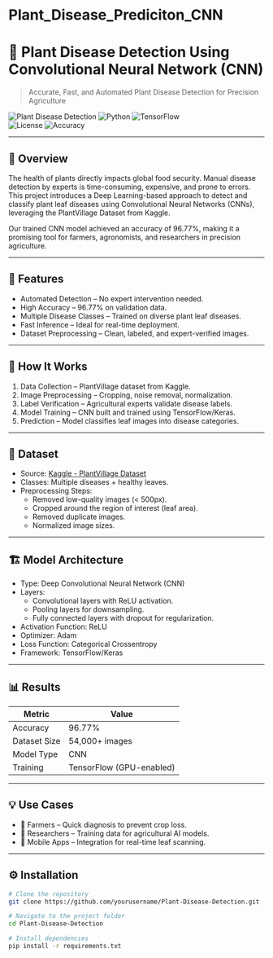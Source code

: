 # Plant_Disease_Prediciton_CNN

# 🌿 Plant Disease Detection Using Convolutional Neural Network (CNN)

> Accurate, Fast, and Automated Plant Disease Detection for Precision Agriculture

![Plant Disease Detection](https://img.shields.io/badge/Deep%20Learning-CNN-blue) 
![Python](https://img.shields.io/badge/Made%20with-Python-brightgreen) 
![TensorFlow](https://img.shields.io/badge/Framework-TensorFlow-orange)  
![License](https://img.shields.io/badge/License-MIT-yellow) 
![Accuracy](https://img.shields.io/badge/Accuracy-96.77%25-success)

---

## 📌 Overview

The health of plants directly impacts global food security. Manual disease detection by experts is time-consuming, expensive, and prone to errors.  
This project introduces a Deep Learning-based approach to detect and classify plant leaf diseases using Convolutional Neural Networks (CNNs), leveraging the PlantVillage Dataset from Kaggle.

Our trained CNN model achieved an accuracy of 96.77%, making it a promising tool for farmers, agronomists, and researchers in precision agriculture.

---

## 🚀 Features

- Automated Detection – No expert intervention needed.
- High Accuracy – 96.77% on validation data.
- Multiple Disease Classes – Trained on diverse plant leaf diseases.
- Fast Inference – Ideal for real-time deployment.
- Dataset Preprocessing – Clean, labeled, and expert-verified images.

---

## 🧠 How It Works

1. Data Collection – PlantVillage dataset from Kaggle.
2. Image Preprocessing – Cropping, noise removal, normalization.
3. Label Verification – Agricultural experts validate disease labels.
4. Model Training – CNN built and trained using TensorFlow/Keras.
5. Prediction – Model classifies leaf images into disease categories.

---

## 📂 Dataset

- Source: [Kaggle - PlantVillage Dataset](https://www.kaggle.com/datasets/emmarex/plantdisease)
- Classes: Multiple diseases + healthy leaves.
- Preprocessing Steps:
  - Removed low-quality images (< 500px).
  - Cropped around the region of interest (leaf area).
  - Removed duplicate images.
  - Normalized image sizes.

---

## 🏗 Model Architecture

- Type: Deep Convolutional Neural Network (CNN)
- Layers:
  - Convolutional layers with ReLU activation.
  - Pooling layers for downsampling.
  - Fully connected layers with dropout for regularization.
- Activation Function: ReLU
- Optimizer: Adam
- Loss Function: Categorical Crossentropy
- Framework: TensorFlow/Keras

---

## 📊 Results

| Metric       | Value    |
|--------------|----------|
| Accuracy     | 96.77%   |
| Dataset Size | 54,000+ images |
| Model Type   | CNN      |
| Training     | TensorFlow (GPU-enabled) |


---

## 💡 Use Cases

- 🌱 Farmers – Quick diagnosis to prevent crop loss.
- 🔬 Researchers – Training data for agricultural AI models.
- 📱 Mobile Apps – Integration for real-time leaf scanning.

---

## ⚙️ Installation

```bash
# Clone the repository
git clone https://github.com/yourusername/Plant-Disease-Detection.git

# Navigate to the project folder
cd Plant-Disease-Detection

# Install dependencies
pip install -r requirements.txt

